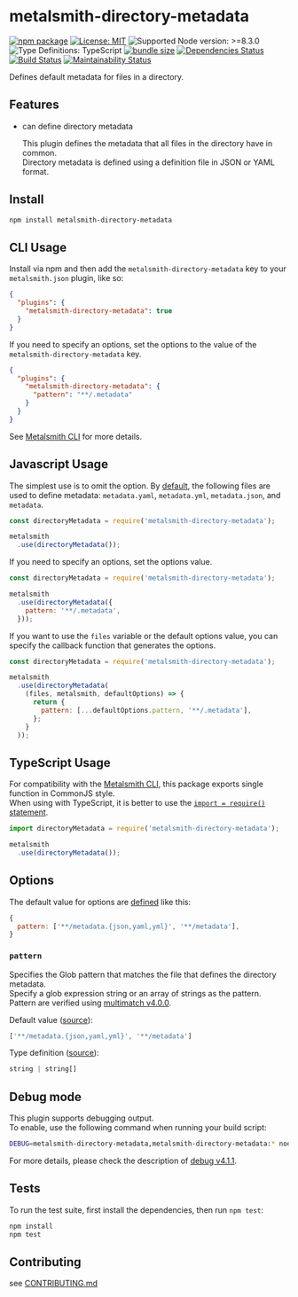 # metalsmith-directory-metadata

[![npm package](https://img.shields.io/npm/v/metalsmith-directory-metadata.svg)][npm]
[![License: MIT](https://img.shields.io/static/v1?label=license&message=MIT&color=green)][github-license]
![Supported Node version: >=8.3.0](https://img.shields.io/static/v1?label=node&message=%3E%3D8.3.0&color=brightgreen)
![Type Definitions: TypeScript](https://img.shields.io/npm/types/metalsmith-directory-metadata.svg)
[![bundle size](https://badgen.net/bundlephobia/min/metalsmith-directory-metadata@1.0.0)](https://bundlephobia.com/result?p=metalsmith-directory-metadata@1.0.0)
[![Dependencies Status](https://david-dm.org/sounisi5011/metalsmith-directory-metadata/status.svg)](https://david-dm.org/sounisi5011/metalsmith-directory-metadata)
[![Build Status](https://travis-ci.com/sounisi5011/metalsmith-directory-metadata.svg?branch=master)](https://travis-ci.com/sounisi5011/metalsmith-directory-metadata)
[![Maintainability Status](https://api.codeclimate.com/v1/badges/4dcb19ba4651279775d5/maintainability)](https://codeclimate.com/github/sounisi5011/metalsmith-directory-metadata/maintainability)

[npm]: https://www.npmjs.com/package/metalsmith-directory-metadata
[github-license]: https://github.com/sounisi5011/metalsmith-directory-metadata/blob/v1.0.0/LICENSE

Defines default metadata for files in a directory.

## Features

*   can define directory metadata

    This plugin defines the metadata that all files in the directory have in common.  
    Directory metadata is defined using a definition file in JSON or YAML format.

## Install

```sh
npm install metalsmith-directory-metadata
```

## CLI Usage

Install via npm and then add the `metalsmith-directory-metadata` key to your `metalsmith.json` plugin, like so:

```json
{
  "plugins": {
    "metalsmith-directory-metadata": true
  }
}
```

If you need to specify an options, set the options to the value of the `metalsmith-directory-metadata` key.

```json
{
  "plugins": {
    "metalsmith-directory-metadata": {
      "pattern": "**/.metadata"
    }
  }
}
```

See [Metalsmith CLI] for more details.

[Metalsmith CLI]: https://github.com/segmentio/metalsmith#cli

## Javascript Usage

The simplest use is to omit the option. By [default](#options), the following files are used to define metadata: `metadata.yaml`, `metadata.yml`, `metadata.json`, and `metadata`.

```js
const directoryMetadata = require('metalsmith-directory-metadata');

metalsmith
  .use(directoryMetadata());
```

If you need to specify an options, set the options value.

```js
const directoryMetadata = require('metalsmith-directory-metadata');

metalsmith
  .use(directoryMetadata({
    pattern: '**/.metadata',
  }));
```

If you want to use the `files` variable or the default options value, you can specify the callback function that generates the options.

```js
const directoryMetadata = require('metalsmith-directory-metadata');

metalsmith
  .use(directoryMetadata(
    (files, metalsmith, defaultOptions) => {
      return {
        pattern: [...defaultOptions.pattern, '**/.metadata'],
      };
    }
  ));
```

## TypeScript Usage

For compatibility with the [Metalsmith CLI], this package exports single function in CommonJS style.  
When using with TypeScript, it is better to use the [`import = require()` statement](https://www.typescriptlang.org/docs/handbook/modules.html#export--and-import--require).

```js
import directoryMetadata = require('metalsmith-directory-metadata');

metalsmith
  .use(directoryMetadata());
```

## Options

The default value for options are [defined](https://github.com/sounisi5011/metalsmith-directory-metadata/blob/v1.0.0/src/options.ts#L16-L18) like this:

```js
{
  pattern: ['**/metadata.{json,yaml,yml}', '**/metadata'],
}
```

### `pattern`

Specifies the Glob pattern that matches the file that defines the directory metadata.  
Specify a glob expression string or an array of strings as the pattern.  
Pattern are verified using [multimatch v4.0.0][npm-multimatch-used].

[npm-multimatch-used]: https://www.npmjs.com/package/multimatch/v/4.0.0

Default value ([source](https://github.com/sounisi5011/metalsmith-directory-metadata/blob/v1.0.0/src/options.ts#L17)):

```js
['**/metadata.{json,yaml,yml}', '**/metadata']
```

Type definition ([source](https://github.com/sounisi5011/metalsmith-directory-metadata/blob/v1.0.0/src/options.ts#L5)):

```ts
string | string[]
```

## Debug mode

This plugin supports debugging output.  
To enable, use the following command when running your build script:

```sh
DEBUG=metalsmith-directory-metadata,metalsmith-directory-metadata:* node my-website-build.js
```

For more details, please check the description of [debug v4.1.1][npm-debug-used].

[npm-debug-used]: https://www.npmjs.com/package/debug/v/4.1.1

## Tests

To run the test suite, first install the dependencies, then run `npm test`:

```sh
npm install
npm test
```

## Contributing

see [CONTRIBUTING.md](https://github.com/sounisi5011/metalsmith-directory-metadata/blob/master/CONTRIBUTING.md)

